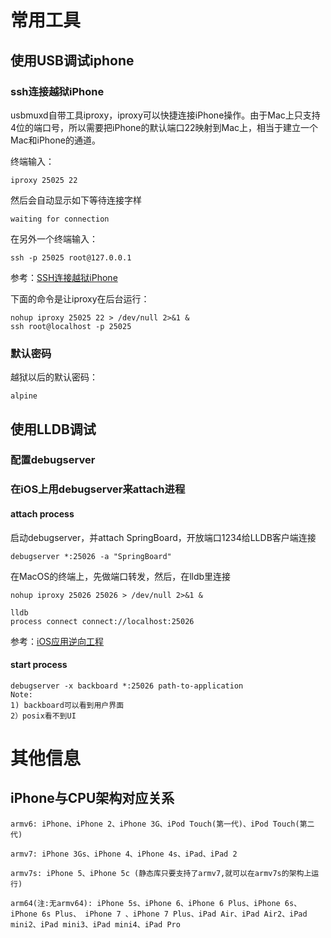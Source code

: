 # 常用工具
## 使用USB调试iphone

### ssh连接越狱iPhone

usbmuxd自带工具iproxy，iproxy可以快捷连接iPhone操作。由于Mac上只支持4位的端口号，所以需要把iPhone的默认端口22映射到Mac上，相当于建立一个Mac和iPhone的通道。

终端输入：
```
iproxy 25025 22
```
然后会自动显示如下等待连接字样
```
waiting for connection
```

在另外一个终端输入：
```
ssh -p 25025 root@127.0.0.1
```

参考：[SSH连接越狱iPhone](https://www.jianshu.com/p/d5fbacb1bf5c)

下面的命令是让iproxy在后台运行：

```
nohup iproxy 25025 22 > /dev/null 2>&1 &
ssh root@localhost -p 25025
```

### 默认密码

越狱以后的默认密码：
```
alpine
```

## 使用LLDB调试

### 配置debugserver

### 在iOS上用debugserver来attach进程

#### attach process

启动debugserver，并attach SpringBoard，开放端口1234给LLDB客户端连接

```
debugserver *:25026 -a "SpringBoard"
```

在MacOS的终端上，先做端口转发，然后，在lldb里连接

```
nohup iproxy 25026 25026 > /dev/null 2>&1 &

lldb
process connect connect://localhost:25026
```

参考：[iOS应用逆向工程](http://iosre.com/t/debugserver-lldb-gdb/65)

#### start process

```
debugserver -x backboard *:25026 path-to-application
Note:
1) backboard可以看到用户界面
2）posix看不到UI
```


# 其他信息

## iPhone与CPU架构对应关系

```
armv6: iPhone、iPhone 2、iPhone 3G、iPod Touch(第一代)、iPod Touch(第二代)       

armv7: iPhone 3Gs、iPhone 4、iPhone 4s、iPad、iPad 2

armv7s: iPhone 5、iPhone 5c (静态库只要支持了armv7,就可以在armv7s的架构上运行)

arm64(注:无armv64): iPhone 5s、iPhone 6、iPhone 6 Plus、iPhone 6s、iPhone 6s Plus、 iPhone 7 、iPhone 7 Plus、iPad Air、iPad Air2、iPad mini2、iPad mini3、iPad mini4、iPad Pro

```

